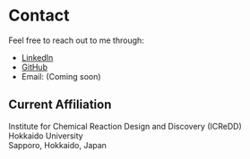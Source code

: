 # Contact

Feel free to reach out to me through:

- [LinkedIn](https://www.linkedin.com/)
- [GitHub](https://github.com/)
- Email: (Coming soon)

## Current Affiliation

Institute for Chemical Reaction Design and Discovery (ICReDD)  
Hokkaido University  
Sapporo, Hokkaido, Japan